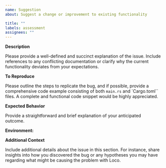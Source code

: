 ```yaml
---
name: Suggestion
about: Suggest a change or improvement to existing functionality

title: ""
labels: assessment
assignees: ""
---
```


**Description**

Please provide a well-defined and succinct explanation of the issue. Include references to any conflicting documentation or clarify why the current functionality deviates from your expectations.

**To Reproduce**

Please outline the steps to replicate the bug, and if possible, provide a comprehensive code example consisting of both `main.rs` and `Cargo.toml`` files. A complete and functional code snippet would be highly appreciated.

**Expected Behavior**

Provide a straightforward and brief explanation of your anticipated outcome.

**Environment:**

**Additional Context**

Include additional details about the issue in this section. For instance, share insights into how you discovered the bug or any hypotheses you may have regarding what might be causing the problem with Loco.
